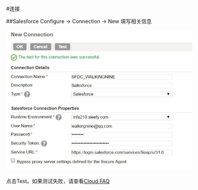 #连接

##Salesforce
Configure -> Connection -> New 填写相关信息

![SFDC Connection](SFDC_Connection_successful.jpg)

点击Test。如果测试失败，请查看[Cloud FAQ](../../FAQ/CLOUD/README.md)


